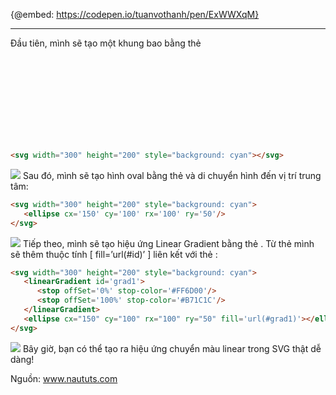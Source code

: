 {@embed: https://codepen.io/tuanvothanh/pen/ExWWXqM}

-----
Đầu tiên, mình sẽ tạo một khung bao bằng thẻ <svg> như sau:

```html
<svg width="300" height="200" style="background: cyan"></svg>
```
![](https://images.viblo.asia/bcb15d63-cb27-4a60-b548-0f9efada66e8.png)
Sau đó, mình sẽ tạo hình oval bằng thẻ <ellipse/> và di chuyển hình đến vị trí trung tâm:

```html
<svg width="300" height="200" style="background: cyan">
   <ellipse cx='150' cy='100' rx='100' ry='50'/>
</svg>
```
![](https://images.viblo.asia/e082c64b-e363-4402-b6e8-fb9f6dcf7aea.png)
Tiếp theo, mình sẽ tạo hiệu ứng Linear Gradient bằng thẻ <linearGradient/>. Từ thẻ <ellipse/> mình sẽ thêm thuộc tính [ fill=’url(#id)’ ] liên kết với thẻ <linearGradient/>:

```html
<svg width="300" height="200" style="background: cyan">
   <linearGradient id='grad1'>
      <stop offSet='0%' stop-color='#FF6D00'/>
      <stop offSet='100%' stop-color='#B71C1C'/>
   </linearGradient>
   <ellipse cx="150" cy="100" rx="100" ry="50" fill='url(#grad1)'></ellipse>
</svg>
```
   ![](https://images.viblo.asia/2ae847fc-65a4-4b42-8b3a-6ad159fc7538.png)
Bây giờ, bạn có thể tạo ra hiệu ứng chuyển màu linear trong SVG thật dễ dàng!

Nguồn: www.naututs.com